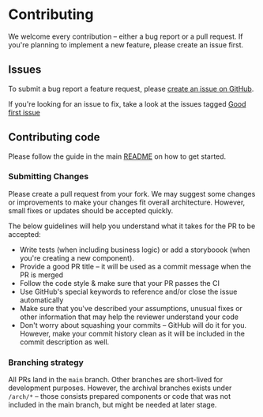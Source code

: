 # Contributing

We welcome every contribution – either a bug report or a pull request. If you're planning to implement a new feature, please create an issue first.

## Issues

To submit a bug report a feature request, please [create an issue on GitHub](https://github.com/Joystream/pioneer/issues/new/choose).

If you're looking for an issue to fix, take a look at the issues tagged [Good first issue](https://github.com/Joystream/pioneer/labels/good%20first%20issue)

## Contributing code

Please follow the guide in the main [README](/README.md) on how to get started.

### Submitting Changes

Please create a pull request from your fork. We may suggest some changes or improvements to make your changes fit overall architecture. However, small fixes or updates should be accepted quickly.

The below guidelines will help you understand what it takes for the PR to be accepted:

- Write tests (when including business logic) or add a storyboook (when you're creating a new component).
- Provide a good PR title – it will be used as a commit message when the PR is merged
- Follow the code style & make sure that your PR passes the CI
- Use GitHub's special keywords to reference and/or close the issue automatically
- Make sure that you've described your assumptions, unusual fixes or other information that may help the reviewer understand your code
- Don't worry about squashing your commits – GitHub will do it for you. However, make your commit history clean as it will be included in the commit description as well.

### Branching strategy

All PRs land in the `main` branch. Other branches are short-lived for development purposes. However, the archival branches exists under `/arch/*` – those consists prepared components or code that was not included in the main branch, but might be needed at later stage.
